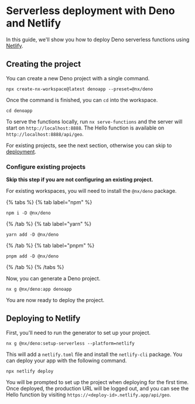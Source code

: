 # Serverless deployment with Deno and Netlify

In this guide, we'll show you how to deploy Deno serverless functions using [Netlify](https://netlify.com/).

## Creating the project

You can create a new Deno project with a single command.

```shell
npx create-nx-workspace@latest denoapp --preset=@nx/deno
```

Once the command is finished, you can `cd` into the workspace.

```shell
cd denoapp
```

To serve the functions locally, run `nx serve-functions` and the server will start on `http://localhost:8888`. The Hello function is available on `http://localhost:8888/api/geo`.

For existing projects, see the next section, otherwise you can skip to [deployment](#deploying-to-netlify).

### Configure existing projects

**Skip this step if you are not configuring an existing project.**

For existing workspaces, you will need to install the `@nx/deno` package.

{% tabs %}
{% tab label="npm" %}

```shell
npm i -D @nx/deno
```

{% /tab %}
{% tab label="yarn" %}

```shell
yarn add -D @nx/deno
```

{% /tab %}
{% tab label="pnpm" %}

```shell
pnpm add -D @nx/deno
```

{% /tab %}
{% /tabs %}

Now, you can generate a Deno project.

```shell
nx g @nx/deno:app denoapp
```

You are now ready to deploy the project.

## Deploying to Netlify

First, you'll need to run the generator to set up your project.

```shell
nx g @nx/deno:setup-serverless --platform=netlify
```

This will add a `netlify.toml` file and install the `netlify-cli` package. You can deploy your app with the following command.

```shell
npx netlify deploy
```

You will be prompted to set up the project when deploying for the first time. Once deployed, the production URL will be logged out, and you can see the Hello function by visiting `https://<deploy-id>.netlify.app/api/geo`.
